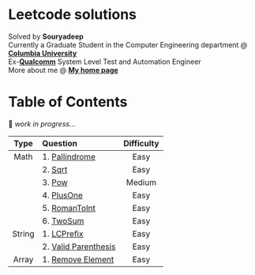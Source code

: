 # Leetcode solutions

Solved by **Souryadeep**  
Currently a Graduate Student in the Computer Engineering department @ [**Columbia University**](https://www.engineering.columbia.edu/)  
Ex-[**Qualcomm**](https://www.qualcomm.com/) System Level Test and Automation Engineer  
More about me @ [**My home page**](https://github.com/Souryadeep)

# Table of Contents

👷 *work in progress...*  



| Type     |    Question                                                                |  Difficulty |
|:--------:|:-------------------------------------------------------------------------- |:-----------:|
| Math     |1. [Pallindrome](https://leetcode.com/problems/palindrome-number/)          |Easy         |
|          |2. [Sqrt](https://leetcode.com/problems/sqrtx/)                             |Easy         |
|          |3. [Pow](https://leetcode.com/problems/powx-n/)                             |Medium       |
|          |4. [PlusOne](https://leetcode.com/problems/plus-one/)                       |Easy         |
|          |5. [RomanToInt](https://leetcode.com/problems/roman-to-integer/)            |Easy         |
|          |6. [TwoSum](https://leetcode.com/problems/two-sum)                          |Easy         |
| String   |1. [LCPrefix](https://leetcode.com/problems/longest-common-prefix/)         |Easy         |
|          |2. [Valid Parenthesis](https://leetcode.com/problems/valid-parentheses/)    |Easy         |
| Array    |1. [Remove Element](https://leetcode.com/problems/remove-element/)		|Easy	      |
